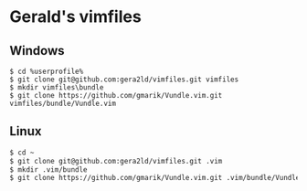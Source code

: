 Gerald's vimfiles
===

Windows
---
```
$ cd %userprofile%
$ git clone git@github.com:gera2ld/vimfiles.git vimfiles
$ mkdir vimfiles\bundle
$ git clone https://github.com/gmarik/Vundle.vim.git vimfiles/bundle/Vundle.vim
```

Linux
---
``` bash
$ cd ~
$ git clone git@github.com:gera2ld/vimfiles.git .vim
$ mkdir .vim/bundle
$ git clone https://github.com/gmarik/Vundle.vim.git .vim/bundle/Vundle.vim
```

